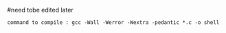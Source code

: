 #need tobe edited later
~~~~
command to compile : gcc -Wall -Werror -Wextra -pedantic *.c -o shell
~~~~
